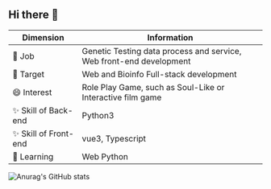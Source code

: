 ## Hi there 👋

| Dimension   | Information                                                         |
| ----------- | ------------------------------------------------------------------- |
| 🔭 Job      | Genetic Testing data process and service, Web front-end development |
| 🌱 Target   | Web and Bioinfo Full-stack development                              |
| 😄 Interest | Role Play Game, such as Soul-Like or Interactive film game          |
| ✨ Skill of Back-end    | Python3                                                    |
| ✨ Skill of Front-end   | vue3, Typescript                                           |
| 🤔 Learning | Web Python                                                          |

![Anurag's GitHub stats](https://github-readme-stats.vercel.app/api?username=anuraghazra)


<!--
**Luosanmu/Luosanmu** is a ✨ _special_ ✨ repository because its `README.md` (this file) appears on your GitHub profile.

Here are some ideas to get you started:

- 🔭 I’m currently working on ...
- 🌱 I’m currently learning ...
- 👯 I’m looking to collaborate on ...
- 🤔 I’m looking for help with ...
- 💬 Ask me about ...
- 📫 How to reach me: ...
- 😄 Pronouns: ...
- ⚡ Fun fact: ...
-->
